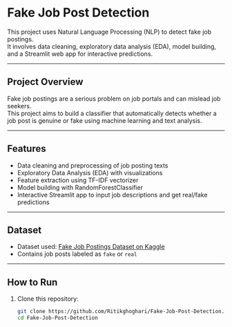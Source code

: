 # Fake Job Post Detection

This project uses Natural Language Processing (NLP) to detect fake job postings.  
It involves data cleaning, exploratory data analysis (EDA), model building, and a Streamlit web app for interactive predictions.

---

## Project Overview

Fake job postings are a serious problem on job portals and can mislead job seekers.  
This project aims to build a classifier that automatically detects whether a job post is genuine or fake using machine learning and text analysis.

---

## Features

- Data cleaning and preprocessing of job posting texts  
- Exploratory Data Analysis (EDA) with visualizations  
- Feature extraction using TF-IDF vectorizer  
- Model building with RandomForestClassifier
- Interactive Streamlit app to input job descriptions and get real/fake predictions

---

## Dataset

- Dataset used: [Fake Job Postings Dataset on Kaggle](https://www.kaggle.com/datasets/shivamb/real-or-fake-fake-job-posts)  
- Contains job posts labeled as `fake` or `real`

---

## How to Run

1. Clone this repository:
   ```bash
   git clone https://github.com/Ritikghoghari/Fake-Job-Post-Detection.git
   cd Fake-Job-Post-Detection
